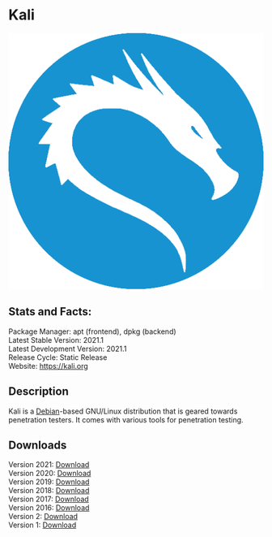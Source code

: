 # Kali

![](icons/Kali.png)

## Stats and Facts:
Package Manager: apt (frontend), dpkg (backend)<br>
Latest Stable Version: 2021.1<br>
Latest Development Version: 2021.1<br>
Release Cycle: Static Release<br>
Website: https://kali.org

## Description
Kali is a [Debian](debian.md)-based GNU/Linux distribution that is geared towards penetration testers. It comes with various tools for penetration testing.

## Downloads

Version 2021: [Download](https://cdimage.kali.org/kali-2021.1/kali-linux-2021.1-installer-netinst-amd64.iso)<br>
Version 2020: [Download](http://old.kali.org/kali-images/kali-2020.4/kali-linux-2020.4-installer-netinst-amd64.iso)<br>
Version 2019: [Download](http://old.kali.org/kali-images/kali-2019.4/kali-linux-2019.4-amd64.iso)<br>
Version 2018: [Download](http://old.kali.org/kali-images/kali-2018.4/kali-linux-2018.4-amd64.iso)<br>
Version 2017: [Download](http://old.kali.org/kali-images/kali-2017.3/kali-linux-2017.3-amd64.iso)<br>
Version 2016: [Download](http://old.kali.org/kali-images/kali-2016.2/kali-linux-2016.2-amd64.iso)<br>
Version 2: [Download](http://old.kali.org/kali-images/kali-2.0/kali-linux-2.0-amd64.iso)<br>
Version 1: [Download](http://old.kali.org/kali-images/kali-1.1.0/kali-linux-1.1.0-amd64.iso)
